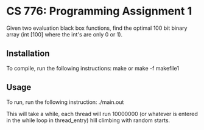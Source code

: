 # CS 776: Programming Assignment 1

Given two evaluation black box functions, find the optimal 100 bit binary array (int [100] where the int's are only 0 or 1).

## Installation

To compile, run the following instructions:
make 
or
make -f makefile1

## Usage

To run, run the following instruction:
./main.out

This will take a while, each thread will run 10000000 (or whatever is entered in the while loop in thread_entry) hill climbing with random starts.
